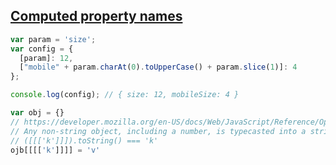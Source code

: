 ## [Computed property names](https://developer.mozilla.org/en-US/docs/Web/JavaScript/Reference/Operators/Object_initializer#Computed_property_names)

```js
var param = 'size';
var config = {
  [param]: 12,
  ["mobile" + param.charAt(0).toUpperCase() + param.slice(1)]: 4
};

console.log(config); // { size: 12, mobileSize: 4 }
```

```js
var obj = {}
// https://developer.mozilla.org/en-US/docs/Web/JavaScript/Reference/Operators/Property_Accessors
// Any non-string object, including a number, is typecasted into a string via the toString method.
// ([[['k']]]).toString() === 'k'
ojb[[[['k']]]] = 'v'
```
